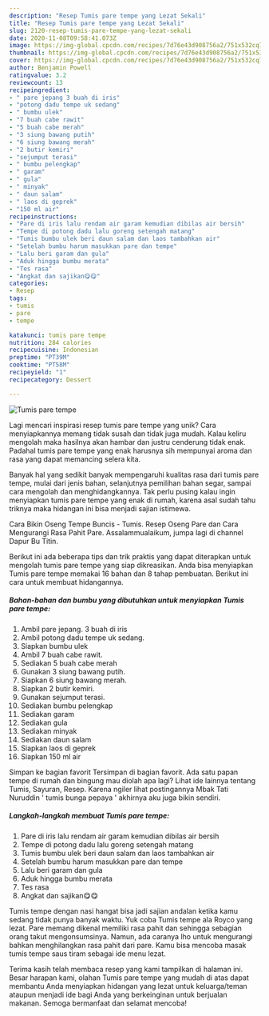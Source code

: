 ```yaml
---
description: "Resep Tumis pare tempe yang Lezat Sekali"
title: "Resep Tumis pare tempe yang Lezat Sekali"
slug: 2120-resep-tumis-pare-tempe-yang-lezat-sekali
date: 2020-11-08T09:58:41.073Z
image: https://img-global.cpcdn.com/recipes/7d76e43d908756a2/751x532cq70/tumis-pare-tempe-foto-resep-utama.jpg
thumbnail: https://img-global.cpcdn.com/recipes/7d76e43d908756a2/751x532cq70/tumis-pare-tempe-foto-resep-utama.jpg
cover: https://img-global.cpcdn.com/recipes/7d76e43d908756a2/751x532cq70/tumis-pare-tempe-foto-resep-utama.jpg
author: Benjamin Powell
ratingvalue: 3.2
reviewcount: 13
recipeingredient:
- " pare jepang 3 buah di iris"
- "potong dadu tempe uk sedang"
- " bumbu ulek"
- "7 buah cabe rawit"
- "5 buah cabe merah"
- "3 siung bawang putih"
- "6 siung bawang merah"
- "2 butir kemiri"
- "sejumput terasi"
- " bumbu pelengkap"
- " garam"
- " gula"
- " minyak"
- " daun salam"
- " laos di geprek"
- "150 ml air"
recipeinstructions:
- "Pare di iris lalu rendam air garam kemudian dibilas air bersih"
- "Tempe di potong dadu lalu goreng setengah matang"
- "Tumis bumbu ulek beri daun salam dan laos tambahkan air"
- "Setelah bumbu harum masukkan pare dan tempe"
- "Lalu beri garam dan gula"
- "Aduk hingga bumbu merata"
- "Tes rasa"
- "Angkat dan sajikan😋😋"
categories:
- Resep
tags:
- tumis
- pare
- tempe

katakunci: tumis pare tempe 
nutrition: 284 calories
recipecuisine: Indonesian
preptime: "PT39M"
cooktime: "PT58M"
recipeyield: "1"
recipecategory: Dessert

---
```



![Tumis pare tempe](https://img-global.cpcdn.com/recipes/7d76e43d908756a2/751x532cq70/tumis-pare-tempe-foto-resep-utama.jpg)

Lagi mencari inspirasi resep tumis pare tempe yang unik? Cara menyiapkannya memang tidak susah dan tidak juga mudah. Kalau keliru mengolah maka hasilnya akan hambar dan justru cenderung tidak enak. Padahal tumis pare tempe yang enak harusnya sih mempunyai aroma dan rasa yang dapat memancing selera kita.

Banyak hal yang sedikit banyak mempengaruhi kualitas rasa dari tumis pare tempe, mulai dari jenis bahan, selanjutnya pemilihan bahan segar, sampai cara mengolah dan menghidangkannya. Tak perlu pusing kalau ingin menyiapkan tumis pare tempe yang enak di rumah, karena asal sudah tahu triknya maka hidangan ini bisa menjadi sajian istimewa.

Cara Bikin Oseng Tempe Buncis - Tumis. Resep Oseng Pare dan Cara Mengurangi Rasa Pahit Pare. Assalammualaikum, jumpa lagi di channel Dapur Bu Titin.


Berikut ini ada beberapa tips dan trik praktis yang dapat diterapkan untuk mengolah tumis pare tempe yang siap dikreasikan. Anda bisa menyiapkan Tumis pare tempe memakai 16 bahan dan 8 tahap pembuatan. Berikut ini cara untuk membuat hidangannya.

<!--inarticleads1-->

##### Bahan-bahan dan bumbu yang dibutuhkan untuk menyiapkan Tumis pare tempe:

1. Ambil  pare jepang. 3 buah di iris
1. Ambil potong dadu tempe uk sedang.
1. Siapkan  bumbu ulek
1. Ambil 7 buah cabe rawit.
1. Sediakan 5 buah cabe merah
1. Gunakan 3 siung bawang putih.
1. Siapkan 6 siung bawang merah.
1. Siapkan 2 butir kemiri.
1. Gunakan sejumput terasi.
1. Sediakan  bumbu pelengkap
1. Sediakan  garam
1. Sediakan  gula
1. Sediakan  minyak
1. Sediakan  daun salam
1. Siapkan  laos di geprek
1. Siapkan 150 ml air


Simpan ke bagian favorit Tersimpan di bagian favorit. Ada satu papan tempe di rumah dan bingung mau diolah apa lagi? Lihat ide lainnya tentang Tumis, Sayuran, Resep. Karena ngiler lihat postingannya Mbak Tati Nuruddin &#39; tumis bunga pepaya &#39; akhirnya aku juga bikin sendiri. 

<!--inarticleads2-->

##### Langkah-langkah membuat Tumis pare tempe:

1. Pare di iris lalu rendam air garam kemudian dibilas air bersih
1. Tempe di potong dadu lalu goreng setengah matang
1. Tumis bumbu ulek beri daun salam dan laos tambahkan air
1. Setelah bumbu harum masukkan pare dan tempe
1. Lalu beri garam dan gula
1. Aduk hingga bumbu merata
1. Tes rasa
1. Angkat dan sajikan😋😋


Tumis tempe dengan nasi hangat bisa jadi sajian andalan ketika kamu sedang tidak punya banyak waktu. Yuk coba Tumis tempe ala Royco yang lezat. Pare memang dikenal memiliki rasa pahit dan sehingga sebagian orang takut mengonsumsinya. Namun, ada caranya lho untuk mengurangi bahkan menghilangkan rasa pahit dari pare. Kamu bisa mencoba masak tumis tempe saus tiram sebagai ide menu lezat. 

Terima kasih telah membaca resep yang kami tampilkan di halaman ini. Besar harapan kami, olahan Tumis pare tempe yang mudah di atas dapat membantu Anda menyiapkan hidangan yang lezat untuk keluarga/teman ataupun menjadi ide bagi Anda yang berkeinginan untuk berjualan makanan. Semoga bermanfaat dan selamat mencoba!
